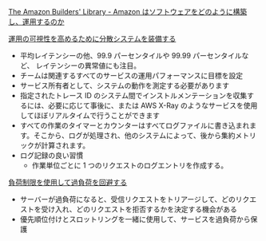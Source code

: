 
[The Amazon Builders' Library - Amazon はソフトウェアをどのように構築し、運用するのか](https://aws.amazon.com/jp/builders-library/?cards-body.sort-by=item.additionalFields.sortDate&cards-body.sort-order=desc&awsf.filter-content-category=*all&awsf.filter-content-type=*all&awsf.filter-content-level=*all)

[運用の可視性を高めるために分散システムを装備する](https://aws.amazon.com/jp/builders-library/instrumenting-distributed-systems-for-operational-visibility/?did=ba_card&trk=ba_card)

* 平均レイテンシーの他、99.9 パーセンタイルや 99.99 パーセンタイルなど、 レイテンシーの異常値にも注目。
* チームは関連するすべてのサービスの運用パフォーマンスに目標を設定
* サービス所有者として、システムの動作を測定する必要があります
* 指定されたトレース ID のシステム間でインストルメンテーションを収集するには、必要に応じて事後に、または AWS X-Ray のようなサービスを使用してほぼリアルタイムで行うことができます
* すべての作業のタイマーとカウンターはすべてログファイルに書き込まれます。そこから、ログが処理され、他のシステムによって、後から集約メトリックが計算されます。
* ログ記録の良い習慣
  * 作業単位ごとに 1 つのリクエストのログエントリを作成する。

[負荷制限を使用して過負荷を回避する](https://aws.amazon.com/jp/builders-library/using-load-shedding-to-avoid-overload/?did=ba_card&trk=ba_card)

* サーバーが過負荷になると、受信リクエストをトリアージして、どのリクエストを受け入れ、どのリクエストを拒否するかを決定する機会がある
* 優先順位付けとスロットリングを一緒に使用して、サービスを過負荷から保護


